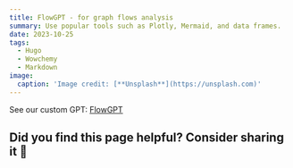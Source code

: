 ```yaml
---
title: FlowGPT - for graph flows analysis
summary: Use popular tools such as Plotly, Mermaid, and data frames.
date: 2023-10-25
tags:
  - Hugo
  - Wowchemy
  - Markdown
image:
  caption: 'Image credit: [**Unsplash**](https://unsplash.com)'
---
```


See our custom GPT: [FlowGPT](https://chat.openai.com/g/g-2jt5LFYXE-flowgpt)


## Did you find this page helpful? Consider sharing it 🙌
